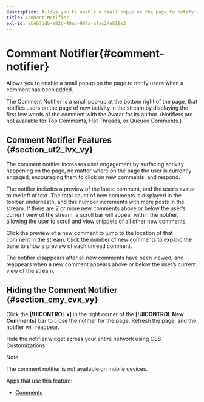 ```yaml
---
description: Allows you to enable a small popup on the page to notify users when a comment has been added.
title: Comment Notifier
exl-id: ebeb7ddb-a82b-40ab-907a-bfac24eb19e3
---
```

# Comment Notifier{#comment-notifier}

Allows you to enable a small popup on the page to notify users when a comment has been added.

The Comment Notifier is a small pop-up at the bottom right of the page, that notifies users on the page of new activity in the stream by displaying the first few words of the comment with the Avatar for its author. (Notifiers are not available for Top Comments, Hot Threads, or Queued Comments.)

## Comment Notifier Features {#section_ut2_lvx_vy}

The comment notifier increases user engagement by surfacing activity happening on the page, no matter where on the page the user is currently engaged, encouraging them to click on new comments, and respond.

The notifier includes a preview of the latest comment, and the user’s avatar to the left of text. The total count of new comments is displayed in the toolbar underneath, and this number increments with more posts in the stream. If there are 2 or more new comments above or below the user’s current view of the stream, a scroll bar will appear within the notifier, allowing the user to scroll and view snippets of all other new comments.

Click the preview of a new comment to jump to the location of that comment in the stream. Click the number of new comments to expand the pane to show a preview of each unread comment.

The notifier disappears after all new comments have been viewed, and reappears when a new comment appears above or below the user’s current view of the stream.

## Hiding the Comment Notifier {#section_cmy_cvx_vy}

Click the **[!UICONTROL x]** in the right corner of the **[!UICONTROL New Comments]** bar to close the notifier for the page. Refresh the page, and the notifier will reappear.

Hide the notifier widget across your entire network using CSS Customizations.

>[!NOTE]
>
>The comment notifier is not available on mobile devices.



Apps that use this feature:

* [Comments](/help/using/c-about-apps/c-comments/c-comments.md)
